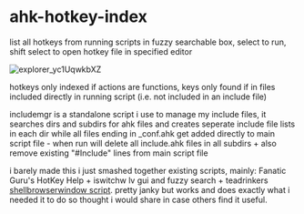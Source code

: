 # ahk-hotkey-index


list all hotkeys from running scripts in fuzzy searchable box, select to run, shift select to open hotkey file in specified editor

![explorer_yc1UqwkbXZ](https://user-images.githubusercontent.com/53843689/134848346-3e3420eb-278c-4399-8111-c51bc1351661.png)


hotkeys only indexed if actions are functions, keys only found if in files included directly in running script (i.e. not included in an include file) 

includemgr is a standalone script i use to manage my include files, it searches dirs and subdirs for ahk files and creates seperate include file lists in each dir while all files ending in \_conf.ahk get added directly to main script file - when run will delete all include.ahk files in all subdirs + also remove existing "#Include" lines from main script file 


i barely made this i just smashed together existing scripts, mainly: Fanatic Guru's HotKey Help + iswitchw lv gui and fuzzy search  + teadrinkers [shellbrowserwindow script](https://www.autohotkey.com/boards/viewtopic.php?p=183046#p183046). pretty janky but works and does exactly what i needed it to do so thought i would share in case others find it useful. 


